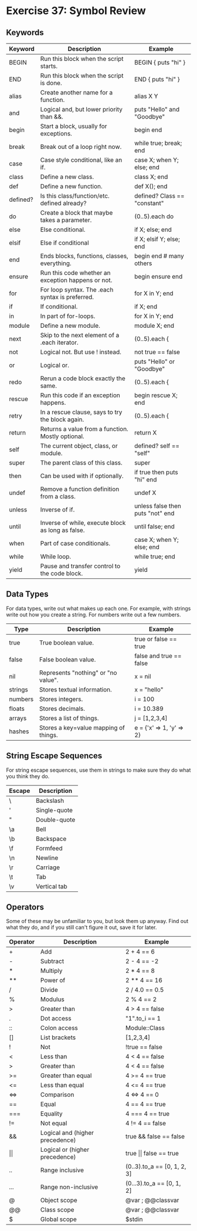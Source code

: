 # Exercise 37: Symbol Review
## Keywords

| Keyword	| Description	| Example
|-------|---------|-----------
| BEGIN	| Run this block when the script starts. | BEGIN { puts "hi" }
| END	| Run this block when the script is done.	| END { puts "hi" }
| alias	| Create another name for a function.	| alias X Y
| and	| Logical and, but lower priority than &&. | puts "Hello" and "Goodbye"
| begin	| Start a block, usually for exceptions. | begin end
| break	| Break out of a loop right now. | while true; break; end
| case	| Case style conditional, like an if.	| case X; when Y; else; end
| class	| Define a new class.	| class X; end
| def	| Define a new function. | def X(); end
| defined? | Is this class/function/etc. defined already?	| defined? Class == "constant"
| do | Create a block that maybe takes a parameter.	| (0..5).each do |x| puts x end
| else | Else conditional. | if X; else; end
| elsif | Else if conditional	| if X; elsif Y; else; end
| end	| Ends blocks, functions, classes, everything. | begin end # many others
| ensure	| Run this code whether an exception happens or not. | begin ensure end
| for	| For loop syntax. The .each syntax is preferred.	| for X in Y; end
| if	| If conditional.	| if X; end
| in | In part of for-loops. | for X in Y; end
| module | Define a new module.	| module X; end
| next | Skip to the next element of a .each iterator. | (0..5).each {|y| next }
| not	| Logical not. But use ! instead.	| not true == false
| or	| Logical or.	| puts "Hello" or "Goodbye"
| redo | Rerun a code block exactly the same.	| (0..5).each {|i| redo if i > 2}
| rescue | Run this code if an exception happens.	| begin rescue X; end
| retry	| In a rescue clause, says to try the block again. | (0..5).each {|i| retry if i > 2}
| return | Returns a value from a function. Mostly optional. | return X
| self	| The current object, class, or module.	| defined? self == "self"
| super	| The parent class of this class. | super
| then | Can be used with if optionally. | if true then puts "hi" end
| undef	| Remove a function definition from a class. | undef X
| unless | Inverse of if.	| unless false then puts "not" end
| until	| Inverse of while, execute block as long as false.	| until false; end
| when	| Part of case conditionals. | case X; when Y; else; end
| while	| While loop.	| while true; end
| yield	| Pause and transfer control to the code block.	| yield

## Data Types

For data types, write out what makes up each one. For example, with strings write out how you create a string. For numbers write out a few numbers.

| Type	| Description	| Example
|-----|-----|------
| true	| True boolean value.	| true or false == true
| false	| False boolean value.	| false and true == false
| nil	| Represents "nothing" or "no value".	| x = nil
| strings	| Stores textual information.	| x = "hello"
| numbers	| Stores integers. | i = 100
| floats	| Stores decimals.	| i = 10.389
| arrays	| Stores a list of things.	| j = [1,2,3,4]
| hashes	| Stores a key=value mapping of things.	| e = {'x' => 1, 'y' => 2}

## String Escape Sequences

For string escape sequences, use them in strings to make sure they do what you think they do.

| Escape	| Description
|------|-----
| \\	| Backslash
| \'	| Single-quote
| \"	| Double-quote
| \a	| Bell
| \b	| Backspace
| \f	| Formfeed
| \n	| Newline
| \r	| Carriage
| \t	| Tab
| \v	| Vertical tab

## Operators

Some of these may be unfamiliar to you, but look them up anyway. Find out what they do, and if you still can't figure it out, save it for later.

| Operator | Description | Example
|-----|-----|------
| +	| Add	| 2 + 4 == 6
| -	| Subtract	| 2 - 4 == -2
| *	| Multiply	| 2 * 4 == 8
| **	| Power of	| 2 ** 4 == 16
| /	| Divide	| 2 / 4.0 == 0.5
| %	| Modulus	| 2 % 4 == 2
| >	| Greater than	| 4 > 4 == false
| .	| Dot access | "1".to_i == 1
| :: | Colon access	| Module::Class
| [] | List brackets | [1,2,3,4]
| ! | Not	| !true == false
| <	| Less than	| 4 < 4 == false
| >	| Greater than | 4 < 4 == false
| >= | Greater than equal	| 4 >= 4 == true
| <= | Less than equal | 4 <= 4 == true
| <=>	| Comparison | 4 <=> 4 == 0
| ==	| Equal	| 4 == 4 == true
| ===	| Equality | 4 === 4 == true
| !=	| Not equal	| 4 != 4 == false
| &&	| Logical and (higher precedence)	| true && false == false
| \|\|	| Logical or (higher precedence) | true \|\| false == true
| .. | Range inclusive | (0..3).to_a == [0, 1, 2, 3]
| ...	| Range non-inclusive	| (0...3).to_a == [0, 1, 2]
| @	| Object scope | @var ; @@classvar
| @@	| Class scope	| @var ; @@classvar
| $	| Global scope | $stdin
